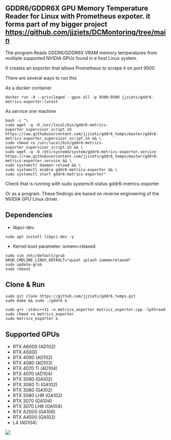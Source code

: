 ## GDDR6/GDDR6X GPU Memory Temperature Reader for Linux with Prometheus expoter. it forms part of my bigger project https://github.com/jjziets/DCMontoring/tree/main

The program Reads GDDR6/GDDR6X VRAM memory temperatures from multiple supported NVIDIA GPUs found in a host Linux system.

It creates an exporter that allows Prometheus to scrape it on port 9500

There are several ways to run this

As a docker container 
```
docker run -d --privileged --gpus all -p 9500:9500 jjziets/gddr6-metrics-exporter:latest

```

As service one machine
```
bash -c "\
sudo wget -q -O /usr/local/bin/gddr6-metrics-exporter_supervisor_script.sh https://raw.githubusercontent.com/jjziets/gddr6_temps/master/gddr6-metrics-exporter_supervisor_script.sh && \
sudo chmod +x /usr/local/bin/gddr6-metrics-exporter_supervisor_script.sh && \
sudo wget -q -O /etc/systemd/system/gddr6-metrics-exporter.service https://raw.githubusercontent.com/jjziets/gddr6_temps/master/gddr6-metrics-exporter.service && \
sudo systemctl daemon-reload && \
sudo systemctl enable gddr6-metrics-exporter && \
sudo systemctl start gddr6-metrics-exporter"
```
Check that is running with sudo systemctl status gddr6-metrics-exporter

Or as a program. 
These findings are based on reverse engineering of the NVIDIA GPU Linux driver.

## Dependencies
- libpci-dev 
```
sudo apt install libpci-dev -y
```

- Kernel boot parameter: iomem=relaxed
```
sudo vim /etc/default/grub
GRUB_CMDLINE_LINUX_DEFAULT="quiet splash iomem=relaxed"
sudo update-grub
sudo reboot
```

## Clone & Run
```
sudo git clone https://github.com/jjziets/gddr6_temps.git
sudo make && sudo ./gddr6 &

sudo g++ -std=c++11 -o metrics_exporter metrics_exporter.cpp -lpthread
sudo chmod +x metrics_exporter
sudo metrics_exporter &
```

## Supported GPUs
- RTX A6000 (AD102)
- RTX A5000
- RTX 4090 (AD102)
- RTX 4080 (AD103)
- RTX 4070 Ti (AD104)
- RTX 4070 (AD104)
- RTX 3090 (GA102)
- RTX 3080 Ti (GA102)
- RTX 3080 (GA102)
- RTX 3080 LHR (GA102)
- RTX 3070 (GA104)
- RTX 3070 LHR (GA104)
- RTX A2000 (GA106)
- RTX A4500 (GA102)
- L4 (AD104)

![](https://github.com/olealgoritme/gddr6/blob/master/gddr6_use.gif)
